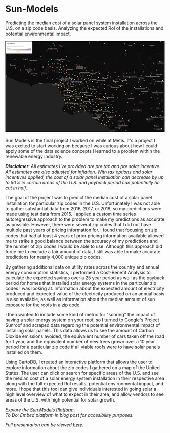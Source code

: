 # Sun-Models
Predicting the median cost of a solar panel system installation across the U.S. on a zip code basis. Analyzing the expected RoI of the installations and potential environmental impact.

![Sun Models](https://github.com/jnlevine23/Sun-Models/blob/master/Img/platform_sun_models.png?raw=true "Sun Models")

Sun Models is the final project I worked on while at Metis. It's a project I was excited to start working on because I was curious about how I could apply some of the data science concepts I learned to a problem within the renewable energy industry.

_**Disclaimer**: All estimates I've provided are pre tax and pre solar incentive. All estimates are also adjusted for inflation. With tax options and solar incentives applied, the cost of a solar panel installation can decrease by up to 50% in certain areas of the U.S. and payback period can potentially be cut in half._

The goal of the project was to predict the median cost of a solar panel installation for particular zip codes in the U.S. Unfortunately I was not able to gather substantial data from 2016, 2017, or 2018, so my predictions were made using test data from 2015. I applied a custom time series autoregressive approach to the problem to make my predictions as accurate as possible. However, there were several zip codes that I did not have multiple past years of pricing information for. I found that focusing on zip codes that had at least 4 years of prior pricing information available allowed me to strike a good balance between the accuracy of my predictions and the number of zip codes I would be able to use. Although this approach did force me to exclude a fair amount of data, I still was able to make accurate predictions for nearly 4,000 unique zip codes.

By gathering additional data on utility rates across the country and annual energy consumption statistics, I performed a Cost-Benefit Analysis to calculate the expected savings over a 25 year period as well as the payback period for homes that installed solar energy systems in the particular zip codes I was looking at. Information about the expected amount of electricity produced and expected value of the electricity produced on an annual basis is also available, as well as information about the median amount of sun exposure for the roofs in a zip code.

I then wanted to include some kind of metric for "scoring" the impact of having a solar energy system on your roof, so I turned to Google's Project Sunroof and scraped data regarding the potential environmental impact of installing solar panels. This data allows us to see the amount of Carbon Dioxide emissions avoided, the equivalent number of cars taken off the road for 1 year, and the equivalent number of new trees grown over a 10 year period for a particular zip code if all viable roofs were to have solar panels installed on them. 

Using CartoDB, I created an interactive platform that allows the user to explore information about the zip codes I gathered on a map of the United States. The user can click or search for specific areas of the U.S. and see the median cost of a solar energy system installation in their respective area along with the full expected RoI results, potential environmental impact, and more. I hope that this tool can give individuals interested in going solar a high level overview of what to expect in their area, and allow vendors to see areas of the U.S. with high potential for solar growth.

_Explore the [Sun Models Platform](https://jnlevine23.carto.com/builder/1baadc68-df69-4360-8cd3-3d04e5b9fefd/embed)._   
_To Do: Embed platform in blog post for accesibility purposes._

_Full presentation can be viewed [here](https://github.com/jnlevine23/Sun-Models/blob/master/presentation.pdf)._
